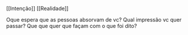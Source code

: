 [[Intenção]]
[[Realidade]]

Oque espera que as pessoas absorvam de vc?
Qual impressão vc quer passar?
Que que quer que façam com o que foi dito?
